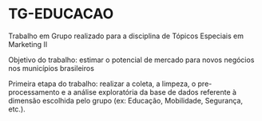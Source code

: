 # TG-EDUCACAO
Trabalho em Grupo realizado para a disciplina de Tópicos Especiais em Marketing II 

Objetivo do trabalho: estimar o potencial de mercado para novos negócios nos municípios brasileiros

Primeira etapa do trabalho: realizar a coleta, a limpeza, o pre-processamento e a análise exploratória da base de dados referente à dimensão escolhida pelo grupo (ex: Educação, Mobilidade, Segurança, etc.). 

